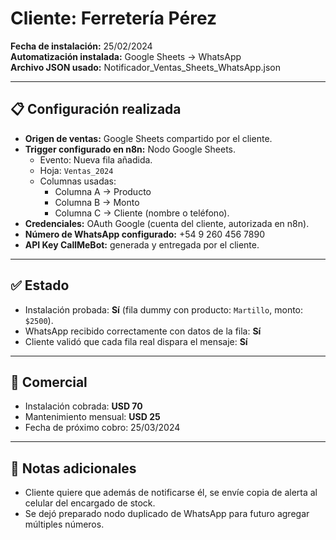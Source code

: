# Cliente: Ferretería Pérez

**Fecha de instalación:** 25/02/2024  
**Automatización instalada:** Google Sheets → WhatsApp  
**Archivo JSON usado:** Notificador_Ventas_Sheets_WhatsApp.json

---

## 📋 Configuración realizada
- **Origen de ventas:** Google Sheets compartido por el cliente.  
- **Trigger configurado en n8n:** Nodo Google Sheets.  
  - Evento: Nueva fila añadida.  
  - Hoja: `Ventas_2024`  
  - Columnas usadas:  
    - Columna A → Producto  
    - Columna B → Monto  
    - Columna C → Cliente (nombre o teléfono).  
- **Credenciales:** OAuth Google (cuenta del cliente, autorizada en n8n).  
- **Número de WhatsApp configurado:** +54 9 260 456 7890  
- **API Key CallMeBot:** generada y entregada por el cliente.  

---

## ✅ Estado
- Instalación probada: **Sí** (fila dummy con producto: `Martillo`, monto: `$2500`).  
- WhatsApp recibido correctamente con datos de la fila: **Sí**  
- Cliente validó que cada fila real dispara el mensaje: **Sí**

---

## 💸 Comercial
- Instalación cobrada: **USD 70**  
- Mantenimiento mensual: **USD 25**  
- Fecha de próximo cobro: 25/03/2024  

---

## 📝 Notas adicionales
- Cliente quiere que además de notificarse él, se envíe copia de alerta al celular del encargado de stock.  
- Se dejó preparado nodo duplicado de WhatsApp para futuro agregar múltiples números.
